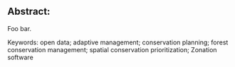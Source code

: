 ## Abstract:

Foo bar.

Keywords: open data; adaptive management; conservation planning; forest conservation management; spatial conservation prioritization; Zonation software
